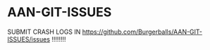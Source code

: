 # AAN-GIT-ISSUES

SUBMIT CRASH LOGS IN https://github.com/Burgerballs/AAN-GIT-ISSUES/issues !!!!!!!!
